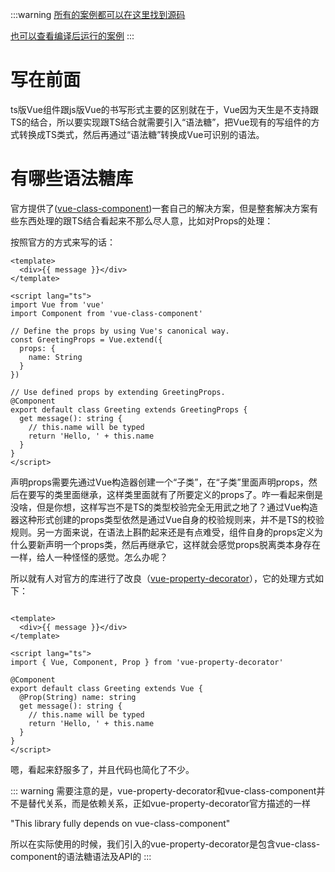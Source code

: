:::warning
[所有的案例都可以在这里找到源码](https://github.com/justbefree-org/vue2-ts)

[也可以查看编译后运行的案例](https://template-v2.dullar.xyz)
:::
# 写在前面

ts版Vue组件跟js版Vue的书写形式主要的区别就在于，Vue因为天生是不支持跟TS的结合，所以要实现跟TS结合就需要引入“语法糖”，把Vue现有的写组件的方式转换成TS类式，然后再通过“语法糖”转换成Vue可识别的语法。

# 有哪些语法糖库

官方提供了([vue-class-component](https://www.npmjs.com/package/vue-class-component))一套自己的解决方案，但是整套解决方案有些东西处理的跟TS结合看起来不那么尽人意，比如对Props的处理：

按照官方的方式来写的话：
```vue
<template>
  <div>{{ message }}</div>
</template>

<script lang="ts">
import Vue from 'vue'
import Component from 'vue-class-component'

// Define the props by using Vue's canonical way.
const GreetingProps = Vue.extend({
  props: {
    name: String
  }
})

// Use defined props by extending GreetingProps.
@Component
export default class Greeting extends GreetingProps {
  get message(): string {
    // this.name will be typed
    return 'Hello, ' + this.name
  }
}
</script>
```

声明props需要先通过Vue构造器创建一个“子类”，在“子类”里面声明props，然后在要写的类里面继承，这样类里面就有了所要定义的props了。咋一看起来倒是没啥，但是你想，这样写岂不是TS的类型校验完全无用武之地了？通过Vue构造器这种形式创建的props类型依然是通过Vue自身的校验规则来，并不是TS的校验规则。另一方面来说，在语法上斟酌起来还是有点难受，组件自身的props定义为什么要新声明一个props类，然后再继承它，这样就会感觉props脱离类本身存在一样，给人一种怪怪的感觉。怎么办呢？


所以就有人对官方的库进行了改良（[vue-property-decorator](https://github.com/kaorun343/vue-property-decorator#Prop)），它的处理方式如下：

```vue

<template>
  <div>{{ message }}</div>
</template>

<script lang="ts">
import { Vue, Component, Prop } from 'vue-property-decorator'

@Component
export default class Greeting extends Vue {
  @Prop(String) name: string
  get message(): string {
    // this.name will be typed
    return 'Hello, ' + this.name
  }
}
</script>

```

嗯，看起来舒服多了，并且代码也简化了不少。

::: warning
需要注意的是，vue-property-decorator和vue-class-component并不是替代关系，而是依赖关系，正如vue-property-decorator官方描述的一样

"This library fully depends on vue-class-component"

所以在实际使用的时候，我们引入的vue-property-decorator是包含vue-class-component的语法糖语法及API的
:::

